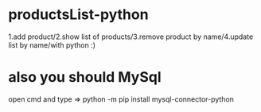 # productsList-python
1.add product/2.show list of products/3.remove product by name/4.update list by name/with python :)
# also you should MySql #
open cmd and type => python -m pip install mysql-connector-python
